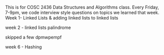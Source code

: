 This is for COSC 2436 Data Structures and Algorithms class. Every Friday, 7-9pm, we code interview style questions on topics we learned that week. 
Week 1- Linked Lists & adding linked lists to linked lists

week 2 - linked lists palindrome

skipped a few dpmwpempf

week 6 - Hashing